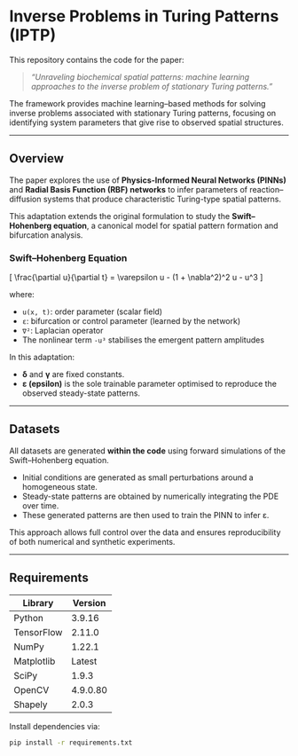 # Inverse Problems in Turing Patterns (IPTP)

This repository contains the code for the paper:  
> *“Unraveling biochemical spatial patterns: machine learning approaches to the inverse problem of stationary Turing patterns.”*

The framework provides machine learning–based methods for solving inverse problems associated with stationary Turing patterns, focusing on identifying system parameters that give rise to observed spatial structures.

---

## Overview

The paper explores the use of **Physics-Informed Neural Networks (PINNs)** and **Radial Basis Function (RBF) networks** to infer parameters of reaction–diffusion systems that produce characteristic Turing-type spatial patterns.  

This adaptation extends the original formulation to study the **Swift–Hohenberg equation**, a canonical model for spatial pattern formation and bifurcation analysis.

### Swift–Hohenberg Equation

\[
\frac{\partial u}{\partial t} = \varepsilon u - (1 + \nabla^2)^2 u - u^3
\]

where:

- `u(x, t)`: order parameter (scalar field)  
- `ε`: bifurcation or control parameter (learned by the network)  
- `∇²`: Laplacian operator  
- The nonlinear term `-u³` stabilises the emergent pattern amplitudes  

In this adaptation:
- **δ** and **γ** are fixed constants.  
- **ε (epsilon)** is the sole trainable parameter optimised to reproduce the observed steady-state patterns.

---

## Datasets

All datasets are generated **within the code** using forward simulations of the Swift–Hohenberg equation.  

- Initial conditions are generated as small perturbations around a homogeneous state.  
- Steady-state patterns are obtained by numerically integrating the PDE over time.  
- These generated patterns are then used to train the PINN to infer ε.

This approach allows full control over the data and ensures reproducibility of both numerical and synthetic experiments.

---

## Requirements

| Library | Version |
|---------|---------|
| Python | 3.9.16 |
| TensorFlow | 2.11.0 |
| NumPy | 1.22.1 |
| Matplotlib | Latest |
| SciPy | 1.9.3 |
| OpenCV | 4.9.0.80 |
| Shapely | 2.0.3 |

Install dependencies via:

```bash
pip install -r requirements.txt
